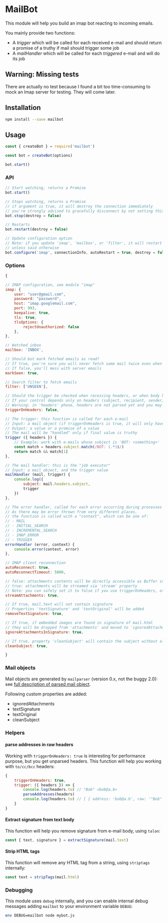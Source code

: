 # MailBot

This module will help you build an imap bot reacting to incoming emails.

You mainly provide two functions:

* A *trigger* which will be called for each received e-mail and should return a promise of a truthy if mail should trigger some job
* A *mailHandler* which will be called for each *triggered* e-mail and will do its job

## Warning: Missing tests

There are actually no test because I found a bit too time-consuming to mock an Imap server for testing. They will come later.

## Installation

```sh
npm install --save mailbot
```

## Usage

```js
const { createBot } = require('mailbot')

const bot = createBot(options)

bot.start()
```

### API

```js
// Start watching, returns a Promise
bot.start()

// Stops watching, returns a Promise
// if argument is true, it will destroy the connection immediately
// you're strongly advised to gracefully disconnect by not setting this parameter
bot.stop(destroy = false)

// Restarts
bot.restart(destroy = false)

// Update configuration option
// Note: if you update 'imap', 'mailbox', or 'filter', it will restart the bot
// unless said otherwise
bot.configure('imap', connectionInfo, autoRestart = true, destroy = false)
```

### Options

```js
{

// IMAP configuration, see module "imap"
imap: {
	user: "user@gmail.com",
	password: "password",
	host: "imap.googlemail.com",
	port: 993,
	keepalive: true,
	tls: true,
	tlsOptions: {
		rejectUnauthorized: false
	},
},

// Watched inbox
mailbox: 'INBOX',

// Should bot mark fetched emails as read?
// If true, you're sure you will never fetch same mail twice even when restarting
// If false, you'll mess with server emails
markSeen: true,

// Search filter to fetch emails
filter: ['UNSEEN'],

// Should the trigger be checked when receiving headers, or when body has been parsed?
// If your control depends only on headers (subject, recipient, sender…), you can set it to true
// Warning: in 'headers' phase, headers are not parsed yet and you may need helpers
triggerOnHeaders: false,

// The trigger: this function is called for each e-mail
// Input: a mail object (if triggerOnHeaders is true, it will only have 'headers' property)
// Output: a value or a promise of a value
// The mail will be "handled" only if final value is truthy
trigger ({ headers }) {
	// Example: work with e-mails whose subject is 'BOT: <something>'
	const match = headers.subject.match(/BOT: (.*)$/)
	return match && match[1]
},

// The mail handler: this is the "job executor"
// Input: a mail object, and the trigger value
mailHandler (mail, trigger) {
	console.log({
		subject: mail.headers.subject,
		trigger
	})
},

// The error handler, called for each error occurring during processes
// As there may be error thrown from very different places,
// the function is called with a "context", which can be one of:
// - MAIL
// - INITIAL_SEARCH
// - INCREMENTAL_SEARCH
// - IMAP_ERROR
// - TRIGGER
errorHandler (error, context) {
	console.error(context, error)
},

// IMAP client reconnection
autoReconnect: true,
autoReconnectTimeout: 5000,

// false: attachments contents will be directly accessible as Buffer in 'content' property
// true: attachments will be streamed via 'stream' property
// Note: you can safely set it to false if you use triggerOnHeaders, otherwise you should work with streams
streamAttachments: true,

// If true, mail.text will not contain signature
// Properties 'textSignature' and 'textOriginal' will be added
removeTextSignature: true,

// If true, if embedded images are found in signature of mail.html
// they will be dropped from 'attachments' and moved to 'ignoredAttachments'
ignoreAttachmentsInSignature: true,

// If true, property 'cleanSubject' will contain the subject without all messy prefixes
cleanSubject: true,

}
```

### Mail objects

Mail objects are generated by `mailparser` (version 0.x, not the buggy 2.0): see [full description of parsed mail object](https://github.com/andris9/mailparser/tree/v0.6.2#parsed-mail-object).

Following custom properties are added:

* ignoredAttachments
* textSignature
* textOriginal
* cleanSubject

### Helpers

#### parse addresses in raw headers

Working with ``triggerOnHeaders: true`` is interesting for performance purpose, but you get unparsed headers. This function will help you working with `to/cc/bcc` headers:

```js
{
	triggerOnHeaders: true,
	trigger: ({ headers }) => {
		console.log(headers.to) // "Bob" <bob@a.b>
		parseAddresses(headers)
		console.log(headers.to) // [ { address: 'bob@a.b', raw: '"Bob" <bob@a.b>', phrase: '"Bob"' } ]
	}
}
```

#### Extract signature from text body

This function will help you remove signature from e-mail body, using `talon`:

```js
const { text, signature } = extractSignature(mail.text)
```

#### Strip HTML tags

This function will remove any HTML tag from a string, using `striptags` internally:

```js
const text = stripTags(mail.html)
```

### Debugging

This module uses `debug` internally, and you can enable internal debug messages adding `mailbot` to your environment variable `DEBUG`:

```sh
env DEBUG=mailbot node mybot.js
```
